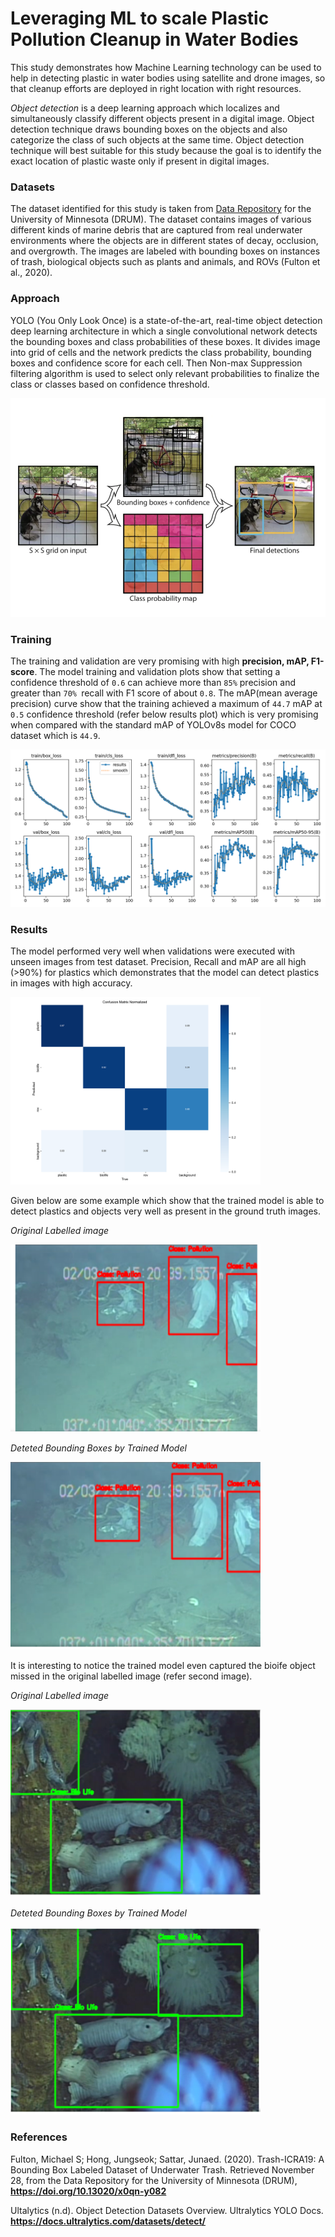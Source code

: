 # Leveraging ML to scale Plastic Pollution Cleanup in Water Bodies

This study demonstrates how Machine Learning technology can be used to help in detecting plastic in water bodies using satellite and drone images, so that cleanup efforts are deployed in right location with right resources.

*Object detection* is a deep learning approach which localizes and simultaneously classify different objects present in a digital image. Object detection technique draws bounding boxes on the objects and also categorize the class of such objects at the same time. Object detection technique will best suitable for this study because the goal is to identify the exact location of plastic waste only if present in digital images.

### Datasets

The dataset identified for this study is taken from [Data Repository][1] for the University of Minnesota (DRUM).  The dataset contains images of various different kinds of marine debris that are captured from real underwater environments where the objects are in different states of decay, occlusion, and overgrowth. The images are labeled with bounding boxes on instances of trash, biological objects such as plants and animals, and ROVs (Fulton et al., 2020).

[1]:https://conservancy.umn.edu/handle/11299/214366


### Approach

YOLO (You Only Look Once) is a state-of-the-art, real-time object detection deep learning architecture in which a single convolutional network detects the bounding boxes and class probabilities of these boxes. It divides image into grid of cells and the network predicts the class probability, bounding boxes and confidence score for each cell. Then Non-max Suppression filtering algorithm is used to select only relevant probabilities to finalize the class or classes based on confidence threshold. 

![YOLO Object detection](./img/object_detectio.png)

### Training

The training and validation are very promising with high **precision, mAP, F1-score**. The model training and validation plots show that setting a confidence threshold of `0.6` can achieve more than `85%` precision and greater than `70% `recall with F1 score of about `0.8`. The mAP(mean average precision) curve show that the training achieved a maximum of `44.7` mAP at `0.5` confidence threshold (refer below results plot) which is very promising when compared with the standard mAP of YOLOv8s model for COCO dataset which is `44.9`. 

![YOLO Object detection](./img/results.png)

### Results

The model performed very well when validations were executed with unseen images from test dataset. Precision, Recall and mAP are all high (>90%) for plastics which demonstrates that the model can detect plastics in images with high accuracy. 

<img src="./img/confusion_matrix_normalized.png" width="400" height="300"/>


Given below are some example which show that the trained model is able to detect plastics and objects very well as present in the ground truth images. 

_Original Labelled image_

<img src="./img/Original_label_image1.png" width="400" height="300"/>


_Deteted Bounding Boxes by Trained Model_

<img src="./img/Detected_image1.png" width="400" height="300"/>


It is interesting to notice the trained model even captured the bioife object missed in the original labelled image (refer second image).

_Original Labelled image_

<img src="./img/Original_label_image2.png" width="400" height="300"/>


_Deteted Bounding Boxes by Trained Model_

<img src="./img/Detected_image2.png" width="400" height="300"/>

### References

Fulton, Michael S; Hong, Jungseok; Sattar, Junaed. (2020). Trash-ICRA19: A Bounding Box Labeled 
Dataset of Underwater Trash. Retrieved November 28, from the Data Repository for the University of Minnesota (DRUM), **https://doi.org/10.13020/x0qn-y082**

Ultalytics (n.d). Object Detection Datasets Overview. Ultralytics YOLO Docs. 
**https://docs.ultralytics.com/datasets/detect/**

